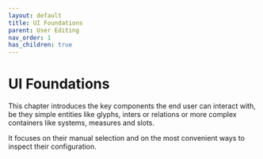 ```yaml
---
layout: default
title: UI Foundations
parent: User Editing
nav_order: 1
has_children: true
---
```


# UI Foundations

This chapter introduces the key components the end user can interact with,
be they simple entities like glyphs, inters or relations or more complex containers
like systems, measures and slots.

It focuses on their manual selection and on the most convenient ways to inspect
their configuration.
